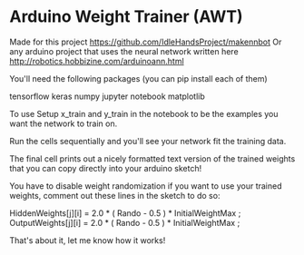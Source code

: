 # Arduino Weight Trainer (AWT)

Made for this project https://github.com/IdleHandsProject/makennbot
Or any arduino project that uses the neural network written here http://robotics.hobbizine.com/arduinoann.html

You'll need the following packages (you can pip install each of them)

tensorflow
keras
numpy
jupyter notebook
matplotlib

To use
Setup x_train and y_train in the notebook to be the examples you want the network to train on.

Run the cells sequentially and you'll see your network fit the training data.

The final cell prints out a nicely formatted text version of the trained weights that you can copy directly into your arduino sketch! 

You have to disable weight randomization if you want to use your trained weights, comment out these lines in the sketch to do so:

HiddenWeights[j][i] = 2.0 * ( Rando - 0.5 ) * InitialWeightMax ;
OutputWeights[j][i] = 2.0 * ( Rando - 0.5 ) * InitialWeightMax ;

That's about it, let me know how it works!
